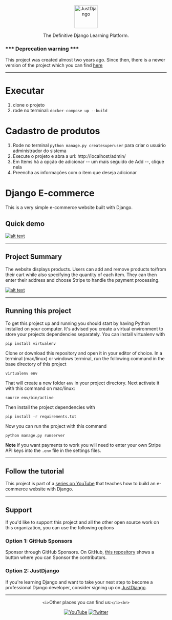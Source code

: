 <p align="center">
  <p align="center">
    <a href="https://justdjango.com/?utm_source=github&utm_medium=logo" target="_blank">
      <img src="https://assets.justdjango.com/static/branding/logo.svg" alt="JustDjango" height="72">
    </a>
  </p>
  <p align="center">
    The Definitive Django Learning Platform.
  </p>
</p>

### *** Deprecation warning ***

This project was created almost two years ago. Since then, there is a newer version of the project which you can find [here](https://github.com/justdjango/django-simple-ecommerce)

---

# Executar

1. clone o projeto
2. rode no terminal: `docker-compose up --build`

# Cadastro de produtos

1. Rode no terminal `python manage.py createsuperuser` para criar o usuário administrador do sistema
2. Execute o projeto e abra a url: http://localhost/admin/
3. Em Items há a opção de adicionar -- um mais seguido de Add --, clique nela
4. Preencha as informações com o item que deseja adicionar

# Django E-commerce

This is a very simple e-commerce website built with Django.

## Quick demo

[![alt text](https://justdjango.s3-us-west-2.amazonaws.com/media/gifs/djecommerce.gif "Logo")](https://youtu.be/z4USlooVXG0)

---

## Project Summary

The website displays products. Users can add and remove products to/from their cart while also specifying the quantity of each item. They can then enter their address and choose Stripe to handle the payment processing.

[![alt text](https://justdjango.s3-us-west-2.amazonaws.com/media/thumbnails/djecommerce.png "Logo")](https://youtu.be/z4USlooVXG0)

---

## Running this project

To get this project up and running you should start by having Python installed on your computer. It's advised you create a virtual environment to store your projects dependencies separately. You can install virtualenv with

```
pip install virtualenv
```

Clone or download this repository and open it in your editor of choice. In a terminal (mac/linux) or windows terminal, run the following command in the base directory of this project

```
virtualenv env
```

That will create a new folder `env` in your project directory. Next activate it with this command on mac/linux:

```
source env/bin/active
```

Then install the project dependencies with

```
pip install -r requirements.txt
```

Now you can run the project with this command

```
python manage.py runserver
```

**Note** if you want payments to work you will need to enter your own Stripe API keys into the `.env` file in the settings files.

---

## Follow the tutorial

This project is part of a [series on YouTube](https://youtu.be/z4USlooVXG0) that teaches how to build an e-commerce website with Django.

---

## Support

If you'd like to support this project and all the other open source work on this organization, you can use the following options

### Option 1: GitHub Sponsors

Sponsor through GitHub Sponsors. On GitHub, [this repository](https://github.com/justdjango/django-ecommerce) shows a button where you can Sponsor the contributors.

### Option 2: JustDjango

If you're learning Django and want to take your next step to become a professional Django developer, consider signing up on [JustDjango](https://learn.justdjango.com).

---

<div align="center">

`<i>`Other places you can find us:`</i><br>`

<a href="https://www.youtube.com/channel/UCRM1gWNTDx0SHIqUJygD-kQ" target="_blank"><img src="https://img.shields.io/badge/YouTube-%23E4405F.svg?&style=flat-square&logo=youtube&logoColor=white" alt="YouTube"></a>
<a href="https://www.twitter.com/justdjangocode" target="_blank"><img src="https://img.shields.io/badge/Twitter-%231877F2.svg?&style=flat-square&logo=twitter&logoColor=white" alt="Twitter"></a>

</div>
